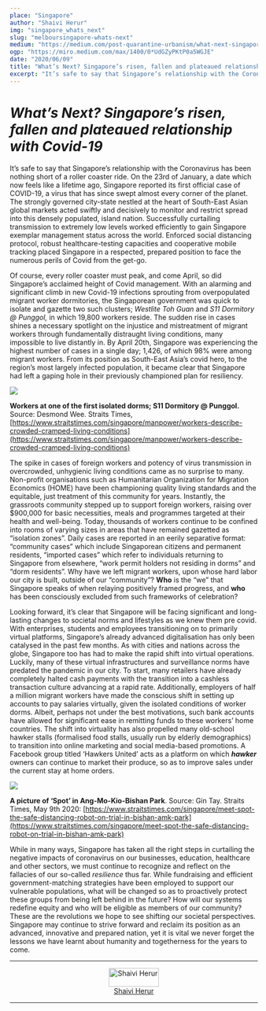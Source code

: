 ```yaml
---
place: "Singapore"
author: "Shaivi Herur"
img: "singapore_whats_next"
slug: "melboursingapore-whats-next"
medium: "https://medium.com/post-quarantine-urbanism/what-next-singapores-risen-fallen-and-plateaued-relationship-with-covid-19-d2c896039123"
ogp: "https://miro.medium.com/max/1400/0*UdGZyPKtP0a5WGJE"
date: "2020/06/09"
title: "What’s Next? Singapore’s risen, fallen and plateaued relationship with Covid-19"
excerpt: "It’s safe to say that Singapore’s relationship with the Coronavirus has been nothing short of a roller coaster ride. On the 23rd of January, a date which now feels like a lifetime ago, Singapore reported its first official case of COVID-19, a virus that has since swept almost every corner of the planet."
---
```


**_What’s Next? Singapore’s risen, fallen and plateaued relationship with Covid-19_**
=====================================================================================

It’s safe to say that Singapore’s relationship with the Coronavirus has been nothing short of a roller coaster ride. On the 23rd of January, a date which now feels like a lifetime ago, Singapore reported its first official case of COVID-19, a virus that has since swept almost every corner of the planet. The strongly governed city-state nestled at the heart of South-East Asian global markets acted swiftly and decisively to monitor and restrict spread into this densely populated, island nation. Successfully curtailing transmission to extremely low levels worked efficiently to gain Singapore exemplar management status across the world. Enforced social distancing protocol, robust healthcare-testing capacities and cooperative mobile tracking placed Singapore in a respected, prepared position to face the numerous perils of Covid from the get-go.

Of course, every roller coaster must peak, and come April, so did Singapore’s acclaimed height of Covid management. With an alarming and significant climb in new Covid-19 infections sprouting from overpopulated migrant worker dormitories, the Singaporean government was quick to isolate and gazette two such clusters; _Westlite Toh Guan_ and _S11 Dormitory @ Punggol,_ in which 19,800 workers reside. The sudden rise in cases shines a necessary spotlight on the injustice and mistreatment of migrant workers through fundamentally distraught living conditions, many impossible to live distantly in. By April 20th, Singapore was experiencing the highest number of cases in a single day; 1,426, of which 98% were among migrant workers. From its position as South-East Asia’s covid hero, to the region’s most largely infected population, it became clear that Singapore had left a gaping hole in their previously championed plan for resiliency.

<img class="s t u hj ai" src="https://miro.medium.com/max/1400/0*EPJqo0qq6WOnnn9X"/>

**Workers at one of the first isolated dorms; S11 Dormitory @ Punggol.** Source: Desmond Wee. Straits Times, [https://www.straitstimes.com/singapore/manpower/workers-describe-crowded-cramped-living-conditions](https://www.straitstimes.com/singapore/manpower/workers-describe-crowded-cramped-living-conditions)

The spike in cases of foreign workers and potency of virus transmission in overcrowded, unhygienic living conditions came as no surprise to many. Non-profit organisations such as Humanitarian Organization for Migration Economics (HOME) have been championing quality living standards and the equitable, just treatment of this community for years. Instantly, the grassroots community stepped up to support foreign workers, raising over $900,000 for basic necessities, meals and programmes targeted at their health and well-being. Today, thousands of workers continue to be confined into rooms of varying sizes in areas that have remained gazetted as “isolation zones”. Daily cases are reported in an eerily separative format: “community cases” which include Singaporean citizens and permanent residents, “imported cases” which refer to individuals returning to Singapore from elsewhere, “work permit holders not residing in dorms” and “dorm residents”. Why have we left migrant workers, upon whose hard labor our city is built, outside of our “community”? **Who** is the “we” that Singapore speaks of when relaying positively framed progress, and **who** has been consciously excluded from such frameworks of celebration?

Looking forward, it’s clear that Singapore will be facing significant and long-lasting changes to societal norms and lifestyles as we knew them pre covid. With enterprises, students and employees transitioning on to primarily virtual platforms, Singapore’s already advanced digitalisation has only been catalysed in the past few months. As with cities and nations across the globe, Singapore too has had to make the rapid shift into virtual operations. Luckily, many of these virtual infrastructures and surveillance norms have predated the pandemic in our city. To start, many retailers have already completely halted cash payments with the transition into a cashless transaction culture advancing at a rapid rate. Additionally, employers of half a million migrant workers have made the conscious shift in setting up accounts to pay salaries virtually, given the isolated conditions of worker dorms. Albeit, perhaps not under the best motivations, such bank accounts have allowed for significant ease in remitting funds to these workers’ home countries. The shift into virtuality has also propelled many old-school hawker stalls (formalised food stalls, usually run by elderly demographics) to transition into online marketing and social media-based promotions. A Facebook group titled ‘Hawkers United’ acts as a platform on which **_hawker_** owners can continue to market their produce, so as to improve sales under the current stay at home orders.

<img class="s t u hj ai" src="https://miro.medium.com/max/1400/0*UdGZyPKtP0a5WGJE"/>

**A picture of ‘Spot’ in Ang-Mo-Kio-Bishan Park**. Source: Gin Tay. Straits Times, May 9th 2020: [https://www.straitstimes.com/singapore/meet-spot-the-safe-distancing-robot-on-trial-in-bishan-amk-park](https://www.straitstimes.com/singapore/meet-spot-the-safe-distancing-robot-on-trial-in-bishan-amk-park)

While in many ways, Singapore has taken all the right steps in curtailing the negative impacts of coronavirus on our businesses, education, healthcare and other sectors, we must continue to recognize and reflect on the fallacies of our so-called _resilience_ thus far. While fundraising and efficient government-matching strategies have been employed to support our vulnerable populations, what will be changed so as to proactively protect these groups from being left behind in the future? How will our systems redefine equity and who will be eligible as members of our community? These are the revolutions we hope to see shifting our societal perspectives. Singapore may continue to strive forward and reclaim its position as an advanced, innovative and prepared nation, yet it is vital we never forget the lessons we have learnt about humanity and togetherness for the years to come.

---

<div style="display: flex; margin-bottom: 2rem">
    <div style="margin: 0 auto; text-align: center">
        <img style="width:100%" alt="Shaivi Herur" src="https://miro.medium.com/fit/c/96/96/0*eBofKo3KrDDCEoZb"><br/>
        <a href="https://medium.com/@shaiviherur?source=post_page-----d2c896039123----------------------">Shaivi Herur</a>
    </div>
</div>

---